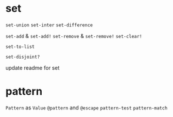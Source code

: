 # set

`set-union`
`set-inter`
`set-difference`

`set-add` & `set-add!`
`set-remove` & `set-remove!`
`set-clear!`

`set-to-list`

`set-disjoint?`

update readme for set

# pattern

`Pattern` as `Value`
`@pattern` and `@escape`
`pattern-test`
`pattern-match`
